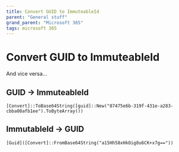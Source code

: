 ```yaml
---
title: Convert GUID to ImmuteableId
parent: "General stuff"
grand_parent: "Microsoft 365"
tags: microsoft 365
---
```


# Convert GUID to ImmuteableId
And vice versa...

## GUID -> ImmuteableId
```
[Convert]::ToBase64String([guid]::New("87475e6b-319f-431e-a283-cbba08afb1ee").ToByteArray())
```


## ImmutableId -> GUID
```
[Guid]([Convert]::FromBase64String("a15Hh58xHkOig8u6CK+x7g=="))
```